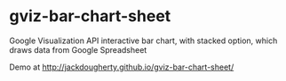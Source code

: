 gviz-bar-chart-sheet
====================

Google Visualization API interactive bar chart, with stacked option, which draws data from Google Spreadsheet

Demo at http://jackdougherty.github.io/gviz-bar-chart-sheet/
